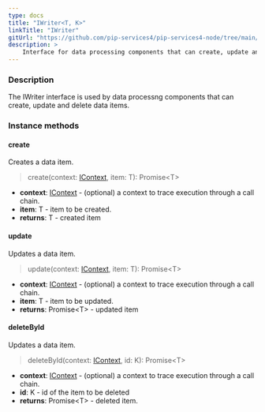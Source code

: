 ```yaml
---
type: docs
title: "IWriter<T, K>"
linkTitle: "IWriter"
gitUrl: "https://github.com/pip-services4/pip-services4-node/tree/main/pip-services4-persistence-node"
description: >
    Interface for data processing components that can create, update and delete data items.
---
```


### Description

The IWriter interface is used by data processng components that can create, update and delete data items.

### Instance methods

#### create
Creates a data item.

> create(context: [IContext](../../../components/context/icontext), item: T): Promise\<T\>

- **context**: [IContext](../../../components/context/icontext) - (optional) a context to trace execution through a call chain.
- **item**: T - item to be created.
- **returns**: T - created item


#### update
Updates a data item.

> update(context: [IContext](../../../components/context/icontext), item: T): Promise\<T\>

- **context**: [IContext](../../../components/context/icontext) - (optional) a context to trace execution through a call chain.
- **item**: T - item to be updated.
- **returns**: Promise\<T\> - updated item


#### deleteById
Updates a data item.

> deleteById(context: [IContext](../../../components/context/icontext), id: K): Promise\<T\>

- **context**: [IContext](../../../components/context/icontext) - (optional) a context to trace execution through a call chain.
- **id**: K - id of the item to be deleted
- **returns**: Promise\<T\> - deleted item.
